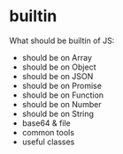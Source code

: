 # builtin

What should be builtin of JS:

- should be on Array
- should be on Object
- should be on JSON
- should be on Promise
- should be on Function
- should be on Number
- should be on String
- base64 & file
- common tools
- useful classes
